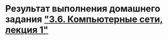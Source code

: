 # Результат выполнения домашнего задания ["3.6. Компьютерные сети, лекция 1"](https://github.com/netology-code/sysadm-homeworks/blob/devsys10/03-sysadmin-06-net)
